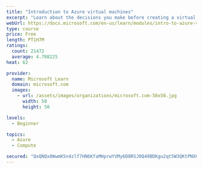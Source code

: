 ```yaml
---
title: "Introduction to Azure virtual machines"
excerpt: "Learn about the decisions you make before creating a virtual machine, the options to create and manage the VM, and the extensions and services you use to manage your VM."
webUrl: https://docs.microsoft.com/en-us/learn/modules/intro-to-azure-virtual-machines/
type: course
price: Free
length: PT1H7M
ratings:
  count: 21472
  average: 4.708225
heat: 62

provider:
  name: Microsoft Learn
  domain: microsoft.com
  images:
    - url: /assets/images/organizations/microsoft.com-50x50.jpg
      width: 50
      height: 50

levels:
  - Beginner

topics:
  - Azure
  - Compute

secured: "QxQNQx8WwmK5n4zlf7HN6KfaMHprwYVMy6D8RSJ0Q49BDKgu2qt5W3QKtPNXCayfAaXeyGNfaQi78wdacS8Gb4ZCjziCuQtpJYK0Y/e50eCifpIY6Z5K7UdFlJvc2qmkSCVxTro2Gqd1gyANAoORjg/OgZesdZjEYaKp1iHBF4beq3xd9Jp/pf112bKnQeO4+2H+8zaDEueJ2wd0TwpbNo245M4y3r5Y0FROSP6+EUyBrfWqFvyi7Ba3Mkg3zHjKdFoWZ8Sa9ptQI8PffD/YfTgd6BqLWziuE7KTFtd5fo3qhGeXrPYiDWjrO6ZvfukhjUQvzKBS8liML4L0zc+8PbHS5wd/ZWsutfOKVNQgO46SujaiF1ooT2ZObF1a7Al7xrg/NtoOB3YU5HHtKxpSTCOFawnV2fALYDmWYOM6GSmBPo/dzLr7yF1nm4RCqghX;vedQAZWgFTVzOUxe+bXE/g=="
---
```


